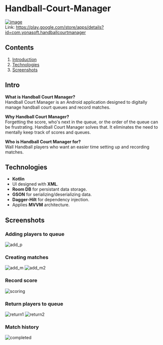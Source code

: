 ﻿# Handball-Court-Manager

 [![image](https://I.ibb.co/c6P6z4F/icon.png)](https://play.google.com/store/apps/details?id=com.yonasoft.handballcourtmanager)  
Link: https://play.google.com/store/apps/details?id=com.yonasoft.handballcourtmanager



## Contents

 1. [Introduction](#intro)
 2. [Technologies](#technologies)
 3. [Screenshots](#screenshots)


## Intro 
**What is Handball Court Manager?**  
Handball Court Manager is an Android application designed to digitally manage handball court queues and record matches.

**Why Handball Court Manager?**  
Forgetting the score, who's next in the queue, or the order of the queue can be frustrating. Handball Court Manager solves that. It eliminates the need to mentally keep track of scores and queues.

**Who is Handball Court Manager for?**  
Wall Handball players who want an easier time setting up and recording matches.


## Technologies 
- **Kotlin**
- UI designed with **XML**.
- **Room DB** for persistant data storage.
- **GSON** for serializing/deserializing data.
- **Dagger-Hilt** for dependency injection.
- Applies **MVVM** architecture.


## Screenshots
 ### Adding players to queue
![add_p](https://github.com/KevC000/Wall-Handball-Court-Manager/assets/82843524/1802d58e-eddc-4392-824e-993b5354d161)

### Creating matches
![add_m](https://github.com/KevC000/Wall-Handball-Court-Manager/assets/82843524/dafd0d69-d0b5-4b7b-b64b-d8bd64ac1073)
![add_m2](https://github.com/KevC000/Wall-Handball-Court-Manager/assets/82843524/4702258c-69f2-43ba-b2b4-0088ac2b7808)

### Record score
![scoring](https://github.com/KevC000/Wall-Handball-Court-Manager/assets/82843524/fd671f3d-8fe8-47d4-8db7-ebe3c72d9e4d)

### Return players to queue
![return1](https://github.com/KevC000/Wall-Handball-Court-Manager/assets/82843524/35fe5ac2-7c8b-41a0-a78b-285826c5a07c)
![return2](https://github.com/KevC000/Wall-Handball-Court-Manager/assets/82843524/38a7b872-2ab0-4bd6-adcf-73ca92ac0127)

### Match history
![completed](https://github.com/KevC000/Wall-Handball-Court-Manager/assets/82843524/4f5bee6e-e02b-4b52-af9f-83c36184855b)

